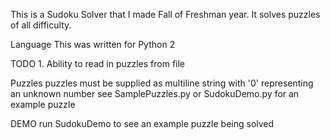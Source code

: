This is a Sudoku Solver that I made Fall of Freshman year.
It solves puzzles of all difficulty.

Language
    This was written for Python 2

TODO
    1. Ability to read in puzzles from file

Puzzles
    puzzles must be supplied as multiline string with '0' representing an unknown number
    see SamplePuzzles.py or SudokuDemo.py for an example puzzle

DEMO
    run SudokuDemo to see an example puzzle being solved
